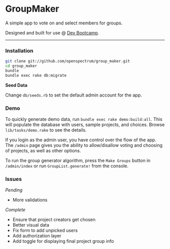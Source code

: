 # GroupMaker

A simple app to vote on and select members for groups.

Designed and built for use @ [Dev Bootcamp](http://devbootcamp.com/).

---

### Installation

```bash
git clone git://github.com/openspectrum/group_maker.git
cd group_maker
bundle
bundle exec rake db:migrate
```

**Seed Data**

Change `db/seeds.rb` to set the default admin account for the app.

### Demo

To quickly generate demo data, run `bundle exec rake demo:build:all`.  This will populate the database with users, sample projects, and choices.  Browse `lib/tasks/demo.rake` to see the details.

If you login as the admin user, you have control over the flow of the app.  The `/admin` page gives you the ability to allow/disallow voting and choosing of projects, as well as other options.

To run the group generator algorithm, press the `Make Groups` button in `/admin/index` or run `GroupList.generate!` from the console.

### Issues

*Pending*

- More validations

*Complete*

- Ensure that project creators get chosen
- Better visual data
- Fix form to add unpicked users
- Add authorization layer
- Add toggle for displaying final project group info